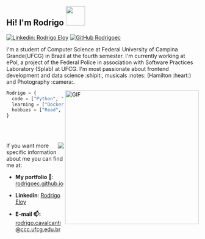 <h2> Hi! I'm Rodrigo <img src="https://media.giphy.com/media/6NIC5qDsDC5uE/giphy.gif" width="50"></h2>

[![Linkedin: Rodrigo Eloy](https://img.shields.io/badge/-rodrigoec-blue?style=flat-square&logo=Linkedin&logoColor=white&link=https://www.linkedin.com/in/rodrigo-eloy/)](https://www.linkedin.com/in/rodrigo-eloy-2bb037193/)
[![GitHub Rodrigoec](https://img.shields.io/github/followers/rodrigoec?label=follow&style=social)](https://github.com/Rodrigoec)


<p>I'm a student of Computer Science at Federal University of Campina Grande(UFCG) in Brazil at the fourth semester. I'm currently working at ePol, a project of the Federal Police in association with Software Practices Laboratory (Splab) at UFCG. I'm most passionate about frontend development and data science :shipit:, musicals :notes: (Hamilton :heart:) and Photography :camera:.<p>

<img align="right" alt="GIF" src="https://media.giphy.com/media/137EaR4vAOCn1S/giphy.gif" width="350" >

```Python
Rodrigo = {
  code = ["Python", "Java", "HTML", "CSS"],
  learning = ["Docker", "JavaScript", "CSS", "React", "Flask"].
  hobbies = ["Read", "VideoGames", "Photography", "Movies", "Series"]
}
```
<br><br>

<a href="https://github.com/anuraghazra/github-readme-stats">
  <img align="right" src="https://github-readme-stats.vercel.app/api?username=rodrigoec&show_icons=true&theme=onedark" />
</a>

If you want more specific information about me you can find me at:

- **My portfolio :closed_book:**: [rodrigoec.github.io](https://rodrigoec.github.io/)

- **Linkedin**: [Rodrigo Eloy](https://www.linkedin.com/in/rodrigo-eloy-2bb037193/)

- **E-mail :mailbox::** rodrigo.cavalcanti@ccc.ufcg.edu.br


